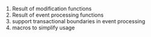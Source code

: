 1. Result of modification functions
2. Result of event processing functions
3. support transactional boundaries in event processing
4. macros to simplify usage


